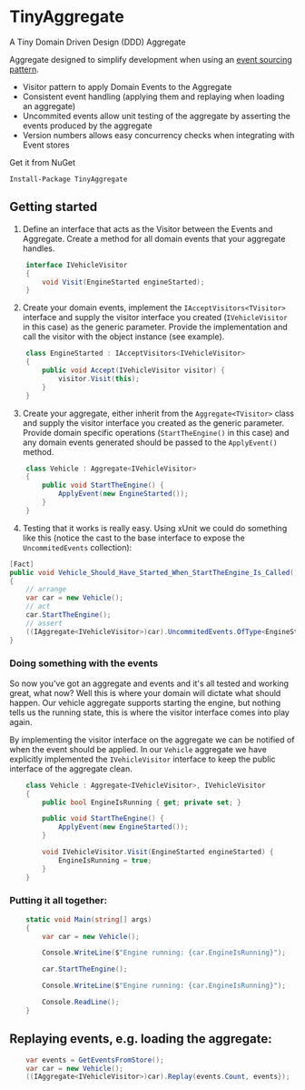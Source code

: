# TinyAggregate
A Tiny Domain Driven Design (DDD) Aggregate

Aggregate designed to simplify development when using an [event sourcing pattern](https://martinfowler.com/eaaDev/EventSourcing.html).

* Visitor pattern to apply Domain Events to the Aggregate
* Consistent event handling (applying them and replaying when loading an aggregate)
* Uncommited events allow unit testing of the aggregate by asserting the events produced by the aggregate
* Version numbers allows easy concurrency checks when integrating with Event stores

Get it from NuGet
```
Install-Package TinyAggregate
```

## Getting started

1. Define an interface that acts as the Visitor between the Events and Aggregate. Create a method for all domain events that your aggregate handles.
```c#
    interface IVehicleVisitor
    {
        void Visit(EngineStarted engineStarted);
    }
```

2. Create your domain events, implement the `IAcceptVisitors<TVisitor>` interface and supply the visitor interface you created (`IVehicleVisitor` in this case) as the generic parameter. Provide the implementation and call the visitor with the object instance (see example).
```c#
    class EngineStarted : IAcceptVisitors<IVehicleVisitor>
    {
        public void Accept(IVehicleVisitor visitor) {
            visitor.Visit(this);
        }
    }
```

3. Create your aggregate, either inherit from the `Aggregate<TVisitor>` class and supply the visitor interface you created as the generic parameter. Provide domain specific operations (`StartTheEngine()` in this case) and any domain events generated should be passed to the `ApplyEvent()` method.
```c#
    class Vehicle : Aggregate<IVehicleVisitor>
    {
        public void StartTheEngine() {
            ApplyEvent(new EngineStarted());
        }
    }
```

4. Testing that it works is really easy. Using xUnit we could do something like this (notice the cast to the base interface to expose the `UncommitedEvents` collection):
```c#
[Fact]
public void Vehicle_Should_Have_Started_When_StartTheEngine_Is_Called() 
{
    // arrange
    var car = new Vehicle();
    // act
    car.StartTheEngine();
    // assert
    ((IAggregate<IVehicleVisitor>)car).UncommitedEvents.OfType<EngineStarted>().Count().Should().Be(1);
}
```

### Doing something with the events
So now you've got an aggregate and events and it's all tested and working great, what now? Well this is where your domain will dictate what should happen. Our vehicle aggregate supports starting the engine, but nothing tells us the running state, this is where the visitor interface comes into play again. 

By implementing the visitor interface on the aggregate we can be notified of when the event should be applied. In our `Vehicle` aggregate we have explicitly implemented the `IVehicleVisitor` interface to keep the public interface of the aggregate clean.

```c#
    class Vehicle : Aggregate<IVehicleVisitor>, IVehicleVisitor
    {
        public bool EngineIsRunning { get; private set; }

        public void StartTheEngine() {
            ApplyEvent(new EngineStarted());
        }

        void IVehicleVisitor.Visit(EngineStarted engineStarted) {
            EngineIsRunning = true;
        }
    }
```

### Putting it all together:
```c#
    static void Main(string[] args)
    {
        var car = new Vehicle();

        Console.WriteLine($"Engine running: {car.EngineIsRunning}");

        car.StartTheEngine();

        Console.WriteLine($"Engine running: {car.EngineIsRunning}");

        Console.ReadLine();
    }
```

## Replaying events, e.g. loading the aggregate:
```c#
    var events = GetEventsFromStore();
    var car = new Vehicle();
    ((IAggregate<IVehicleVisitor>)car).Replay(events.Count, events});
```
